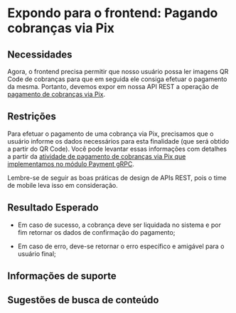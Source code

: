 # Expondo para o frontend: Pagando cobranças via Pix

## Necessidades

Agora, o frontend precisa permitir que nosso usuário possa ler imagens QR Code de cobranças para que em seguida ele consiga efetuar o pagamento da mesma. Portanto, devemos expor em nossa API REST a operação de [pagamento de cobranças via Pix](010-pagando-uma-cobranca-via-pix.md).
   
## Restrições

Para efetuar o pagamento de uma cobrança via Pix, precisamos que o usuário informe os dados necessários para esta finalidade (que será obtido a partir do QR Code). Você pode levantar essas informações com detalhes a partir da [atividade de pagamento de cobranças via Pix que implementamos no módulo Payment gRPC](010-pagando-uma-cobranca-via-pix.md).

Lembre-se de seguir as boas práticas de design de APIs REST, pois o time de mobile leva isso em consideração.

## Resultado Esperado

- Em caso de sucesso, a cobrança deve ser liquidada no sistema e por fim retornar os dados de confirmação do pagamento;

- Em caso de erro, deve-se retornar o erro específico e amigável para o usuário final;

## Informações de suporte

## Sugestões de busca de conteúdo